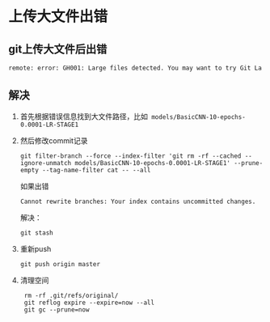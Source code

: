 # 上传大文件出错

## git上传大文件后出错

```bash
remote: error: GH001: Large files detected. You may want to try Git La
```

## 解决

1. 首先根据错误信息找到大文件路径，比如` models/BasicCNN-10-epochs-0.0001-LR-STAGE1`

2. 然后修改commit记录

    ```
    git filter-branch --force --index-filter 'git rm -rf --cached --ignore-unmatch models/BasicCNN-10-epochs-0.0001-LR-STAGE1' --prune-empty --tag-name-filter cat -- --all
    ```

    如果出错

    ```
    Cannot rewrite branches: Your index contains uncommitted changes.
    ```

    解决：

    ```
    git stash
    ```
3. 重新push
   ```
   git push origin master
   ```

4. 清理空间
   ```
    rm -rf .git/refs/original/
    git reflog expire --expire=now --all
    git gc --prune=now
   ```